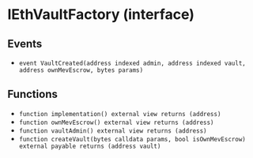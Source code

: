 # IEthVaultFactory (interface)

## Events

* `event VaultCreated(address indexed admin, address indexed vault, address ownMevEscrow, bytes params)`

## Functions

* `function implementation() external view returns (address)`
* `function ownMevEscrow() external view returns (address)`
* `function vaultAdmin() external view returns (address)`
* `function createVault(bytes calldata params, bool isOwnMevEscrow) external payable returns (address vault)`
